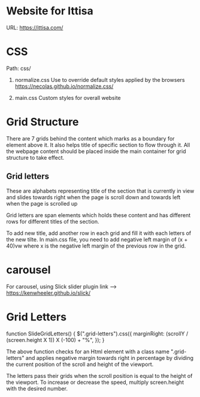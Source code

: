 # Website for Ittisa

URL: https://ittisa.com/

# CSS

Path: css/

1. normalize.css
   Use to override default styles applied by the browsers
   https://necolas.github.io/normalize.css/

2. main.css
   Custom styles for overall website

# Grid Structure

There are 7 grids behind the content which marks as a boundary for element above it. It also helps title of specific section to flow through it. All the webpage content should be placed inside the main container for grid structure to take effect.

## Grid letters

These are alphabets representing title of the section that is currently in view and slides towards right when the page is scroll down and towards left when the page is scrolled up

Grid letters are span elements which holds these content and has different rows for different titles of the section.

To add new title, add another row in each grid and fill it with each letters of the new tilte. In main.css file, you need to add negative left margin of (x + 40)vw where x is the negative left margin of the previous row in the grid.

# carousel

For carousel, using Slick slider plugin
link --> https://kenwheeler.github.io/slick/

# Grid Letters

function SlideGridLetters() {
$(".grid-letters").css({
marginRight: (scrollY / (screen.height X 1)) X (-100) + "%",
});
}

The above function checks for an Html element with a class name ".grid-letters" and applies negative margin towards right in percentage by dividing the current position of the scroll and height of the viewport.

The letters pass their grids when the scroll position is equal to the height of the viewport. To increase or decrease the speed, multiply screen.height with the desired number.
